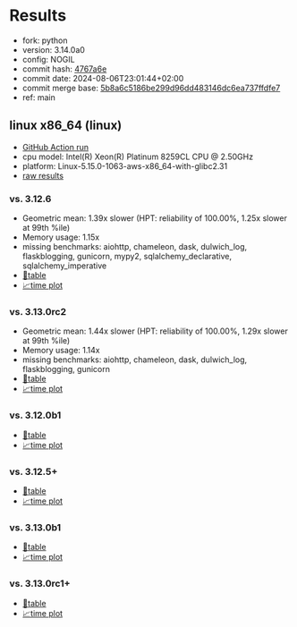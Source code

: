 # Results

- fork: python
- version: 3.14.0a0
- config: NOGIL
- commit hash: [4767a6e](https://github.com/python/cpython/commit/4767a6e)
- commit date: 2024-08-06T23:01:44+02:00
- commit merge base: [5b8a6c5186be299d96dd483146dc6ea737ffdfe7](https://github.com/python/cpython/commit/5b8a6c5186be299d96dd483146dc6ea737ffdfe7)
- ref: main

## linux x86_64 (linux)

- [GitHub Action run](https://github.com/facebookexperimental/free-threading-benchmarking/actions/runs/10275023448)
- cpu model: Intel(R) Xeon(R) Platinum 8259CL CPU @ 2.50GHz
- platform: Linux-5.15.0-1063-aws-x86_64-with-glibc2.31
- [raw results](bm-20240806-linux-x86_64-python-main-3.14.0a0-4767a6e.json)

### vs. 3.12.6

- Geometric mean: 1.39x slower (HPT: reliability of 100.00%, 1.25x slower at 99th %ile)
- Memory usage: 1.15x
- missing benchmarks: aiohttp, chameleon, dask, dulwich_log, flaskblogging, gunicorn, mypy2, sqlalchemy_declarative, sqlalchemy_imperative
- [📄table](bm-20240806-linux-x86_64-python-main-3.14.0a0-4767a6e-vs-3.12.6.md)
- [📈time plot](bm-20240806-linux-x86_64-python-main-3.14.0a0-4767a6e-vs-3.12.6.svg)

### vs. 3.13.0rc2

- Geometric mean: 1.44x slower (HPT: reliability of 100.00%, 1.29x slower at 99th %ile)
- Memory usage: 1.14x
- missing benchmarks: aiohttp, chameleon, dask, dulwich_log, flaskblogging, gunicorn
- [📄table](bm-20240806-linux-x86_64-python-main-3.14.0a0-4767a6e-vs-3.13.0rc2.md)
- [📈time plot](bm-20240806-linux-x86_64-python-main-3.14.0a0-4767a6e-vs-3.13.0rc2.svg)

### vs. 3.12.0b1

- [📄table](bm-20240806-linux-x86_64-python-main-3.14.0a0-4767a6e-vs-3.12.0b1.md)
- [📈time plot](bm-20240806-linux-x86_64-python-main-3.14.0a0-4767a6e-vs-3.12.0b1.svg)

### vs. 3.12.5+

- [📄table](bm-20240806-linux-x86_64-python-main-3.14.0a0-4767a6e-vs-3.12.5%2B.md)
- [📈time plot](bm-20240806-linux-x86_64-python-main-3.14.0a0-4767a6e-vs-3.12.5%2B.svg)

### vs. 3.13.0b1

- [📄table](bm-20240806-linux-x86_64-python-main-3.14.0a0-4767a6e-vs-3.13.0b1.md)
- [📈time plot](bm-20240806-linux-x86_64-python-main-3.14.0a0-4767a6e-vs-3.13.0b1.svg)

### vs. 3.13.0rc1+

- [📄table](bm-20240806-linux-x86_64-python-main-3.14.0a0-4767a6e-vs-3.13.0rc1%2B.md)
- [📈time plot](bm-20240806-linux-x86_64-python-main-3.14.0a0-4767a6e-vs-3.13.0rc1%2B.svg)

